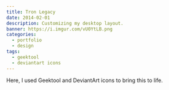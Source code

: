 ```yaml
---
title: Tron Legacy
date: 2014-02-01
description: Customizing my desktop layout.
banner: https://i.imgur.com/vU0YtLB.png
categories:
  - portfolio
  - design
tags:
  - geektool
  - deviantart icons
---
```


Here, I used Geektool and DeviantArt icons to bring this to life.
